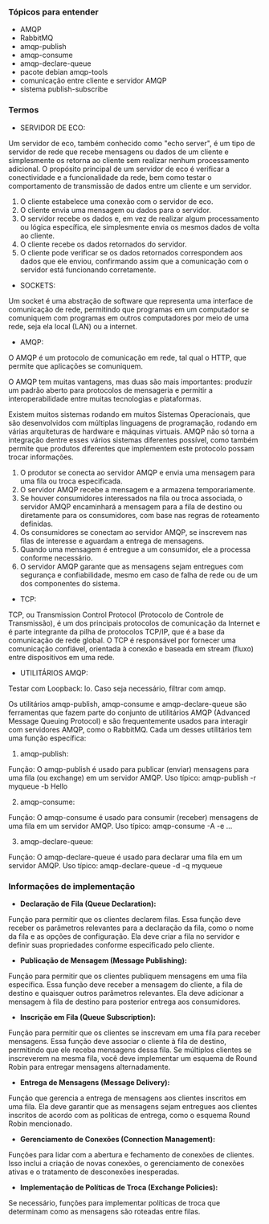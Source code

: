 ### Tópicos para entender

- AMQP
- RabbitMQ
- amqp-publish
- amqp-consume
- amqp-declare-queue
- pacote debian amqp-tools
- comunicação entre cliente e servidor AMQP
- sistema publish-subscribe

### Termos

- SERVIDOR DE ECO:
  
Um servidor de eco, também conhecido como "echo server", é um tipo de servidor de rede que recebe mensagens ou dados de um cliente e simplesmente os retorna ao cliente sem realizar nenhum processamento adicional. O propósito principal de um servidor de eco é verificar a conectividade e a funcionalidade da rede, bem como testar o comportamento de transmissão de dados entre um cliente e um servidor.

1. O cliente estabelece uma conexão com o servidor de eco.
2. O cliente envia uma mensagem ou dados para o servidor.
3. O servidor recebe os dados e, em vez de realizar algum processamento ou lógica específica, ele simplesmente envia os mesmos dados de volta ao cliente.
4. O cliente recebe os dados retornados do servidor.
5. O cliente pode verificar se os dados retornados correspondem aos dados que ele enviou, confirmando assim que a comunicação com o servidor está funcionando corretamente.

- SOCKETS:

Um socket é uma abstração de software que representa uma interface de comunicação de rede, permitindo que programas em um computador se comuniquem com programas em outros computadores por meio de uma rede, seja ela local (LAN) ou a internet.

- AMQP:

O AMQP é um protocolo de comunicação em rede, tal qual o HTTP, que permite que aplicações se comuniquem. 

O AMQP tem muitas vantagens, mas duas são mais importantes: produzir um padrão aberto para protocolos de mensageria e permitir a interoperabilidade entre muitas tecnologias e plataformas.

Existem muitos sistemas rodando em muitos Sistemas Operacionais, que são desenvolvidos com múltiplas linguagens de programação, rodando em várias arquiteturas de hardware e máquinas virtuais. AMQP não só torna a integração dentre esses vários sistemas diferentes possível, como também permite que produtos diferentes que implementem este protocolo possam trocar informações.

1. O produtor se conecta ao servidor AMQP e envia uma mensagem para uma fila ou troca especificada.
2. O servidor AMQP recebe a mensagem e a armazena temporariamente.
3. Se houver consumidores interessados na fila ou troca associada, o servidor AMQP encaminhará a mensagem para a fila de destino ou diretamente para os consumidores, com base nas regras de roteamento definidas.
4. Os consumidores se conectam ao servidor AMQP, se inscrevem nas filas de interesse e aguardam a entrega de mensagens.
5. Quando uma mensagem é entregue a um consumidor, ele a processa conforme necessário.
6. O servidor AMQP garante que as mensagens sejam entregues com segurança e confiabilidade, mesmo em caso de falha de rede ou de um dos componentes do sistema.

- TCP:

TCP, ou Transmission Control Protocol (Protocolo de Controle de Transmissão), é um dos principais protocolos de comunicação da Internet e é parte integrante da pilha de protocolos TCP/IP, que é a base da comunicação de rede global. O TCP é responsável por fornecer uma comunicação confiável, orientada à conexão e baseada em stream (fluxo) entre dispositivos em uma rede.

- UTILITÁRIOS AMQP:

Testar com Loopback: lo. Caso seja necessário, filtrar com amqp.

Os utilitários amqp-publish, amqp-consume e amqp-declare-queue são ferramentas que fazem parte do conjunto de utilitários AMQP (Advanced Message Queuing Protocol) e são frequentemente usados para interagir com servidores AMQP, como o RabbitMQ. Cada um desses utilitários tem uma função específica:

1. amqp-publish:

Função: O amqp-publish é usado para publicar (enviar) mensagens para uma fila (ou exchange) em um servidor AMQP.
Uso típico: amqp-publish -r myqueue -b Hello

2. amqp-consume:

Função: O amqp-consume é usado para consumir (receber) mensagens de uma fila em um servidor AMQP.
Uso típico: amqp-consume -A -e ...

3. amqp-declare-queue:

Função: O amqp-declare-queue é usado para declarar uma fila em um servidor AMQP.
Uso típico: amqp-declare-queue -d -q myqueue

### Informações de implementação

- **Declaração de Fila (Queue Declaration):**
  
Função para permitir que os clientes declarem filas.
Essa função deve receber os parâmetros relevantes para a declaração da fila, como o nome da fila e as opções de configuração.
Ela deve criar a fila no servidor e definir suas propriedades conforme especificado pelo cliente.

- **Publicação de Mensagem (Message Publishing):**
  
Função para permitir que os clientes publiquem mensagens em uma fila específica.
Essa função deve receber a mensagem do cliente, a fila de destino e quaisquer outros parâmetros relevantes.
Ela deve adicionar a mensagem à fila de destino para posterior entrega aos consumidores.

- **Inscrição em Fila (Queue Subscription):**
  
Função para permitir que os clientes se inscrevam em uma fila para receber mensagens.
Essa função deve associar o cliente à fila de destino, permitindo que ele receba mensagens dessa fila.
Se múltiplos clientes se inscreverem na mesma fila, você deve implementar um esquema de Round Robin para entregar mensagens alternadamente.

- **Entrega de Mensagens (Message Delivery):**
  
Função que gerencia a entrega de mensagens aos clientes inscritos em uma fila.
Ela deve garantir que as mensagens sejam entregues aos clientes inscritos de acordo com as políticas de entrega, como o esquema Round Robin mencionado.

- **Gerenciamento de Conexões (Connection Management):**
  
Funções para lidar com a abertura e fechamento de conexões de clientes.
Isso inclui a criação de novas conexões, o gerenciamento de conexões ativas e o tratamento de desconexões inesperadas.

- **Implementação de Políticas de Troca (Exchange Policies):**
  
Se necessário, funções para implementar políticas de troca que determinam como as mensagens são roteadas entre filas.




